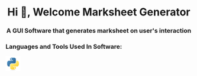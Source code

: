 <h1 align="center">Hi 👋, Welcome Marksheet Generator</h1>
<h3 align="center">A GUI Software that generates marksheet on user's interaction</h3>


<h3 align="left">Languages and Tools Used In Software:</h3>
<p align="left"> <a href="https://www.python.org" target="_blank"> <img src="https://raw.githubusercontent.com/devicons/devicon/master/icons/python/python-original.svg" alt="python" width="40" height="40"/> </a> </p>

